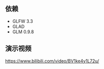 ## 依赖  

* GLFW 3.3  
* GLAD  
* GLM 0.9.8  

## 演示视频  

<https://www.bilibili.com/video/BV1ke4y1L72u/>

